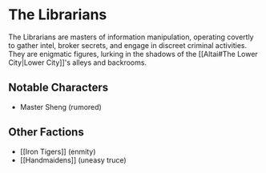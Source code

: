 # The Librarians

The Librarians are masters of information manipulation, operating covertly to gather intel, broker secrets, and engage in discreet criminal activities. They are enigmatic figures, lurking in the shadows of the [[Altai#The Lower City|Lower City]]'s alleys and backrooms.
## Notable Characters

- Master Sheng (rumored)
## Other Factions

- [[Iron Tigers]] (enmity)
- [[Handmaidens]] (uneasy truce)